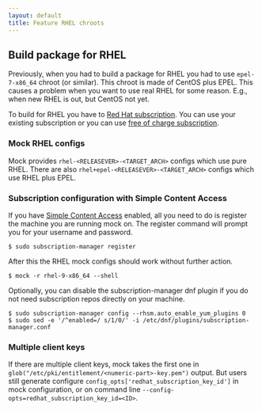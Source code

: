 ```yaml
---
layout: default
title: Feature RHEL chroots
---
```

## Build package for RHEL

Previously, when you had to build a package for RHEL you had to use `epel-7-x86_64` chroot (or similar). This chroot is made of CentOS plus EPEL. This causes a problem when you want to use real RHEL for some reason. E.g., when new RHEL is out, but CentOS not yet.

To build for RHEL you have to [Red Hat subscription](https://www.redhat.com/en/store/linux-platforms). You can use your existing subscription or you can use [free of charge subscription](https://developers.redhat.com/blog/2016/03/31/no-cost-rhel-developer-subscription-now-available/).

### Mock RHEL configs

Mock provides `rhel-<RELEASEVER>-<TARGET_ARCH>` configs which use pure RHEL.
There are also `rhel+epel-<RELEASEVER>-<TARGET_ARCH>` configs which use RHEL plus EPEL.

### Subscription configuration with Simple Content Access

If you have [Simple Content Access](https://access.redhat.com/articles/simple-content-access#how-do-i-enable-simple-content-access-for-red-hat-subscription-management-2) enabled,
all you need to do is register the machine you are running mock on.
The register command will prompt you for your username and password.

```
$ sudo subscription-manager register
```

After this the RHEL mock configs should work without further action.

```
$ mock -r rhel-9-x86_64 --shell
```

Optionally, you can disable the subscription-manager dnf plugin if you do not need subscription repos directly on your machine.

```
$ sudo subscription-manager config --rhsm.auto_enable_yum_plugins 0
$ sudo sed -e '/^enabled=/ s/1/0/' -i /etc/dnf/plugins/subscription-manager.conf
```

### Multiple client keys

If there are multiple client keys,
mock takes the first one in `glob("/etc/pki/entitlement/<numeric-part>-key.pem")` output.
But users still generate configure `config_opts['redhat_subscription_key_id']` in mock configuration,
or on command line `--config-opts=redhat_subscription_key_id=<ID>`.
